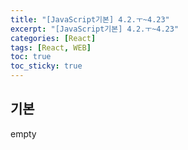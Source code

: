 ```yaml
---
title: "[JavaScript기본] 4.2.ㅜ~4.23"
excerpt: "[JavaScript기본] 4.2.ㅜ~4.23"
categories: [React]
tags: [React, WEB]
toc: true
toc_sticky: true
---
```


## 기본
empty

